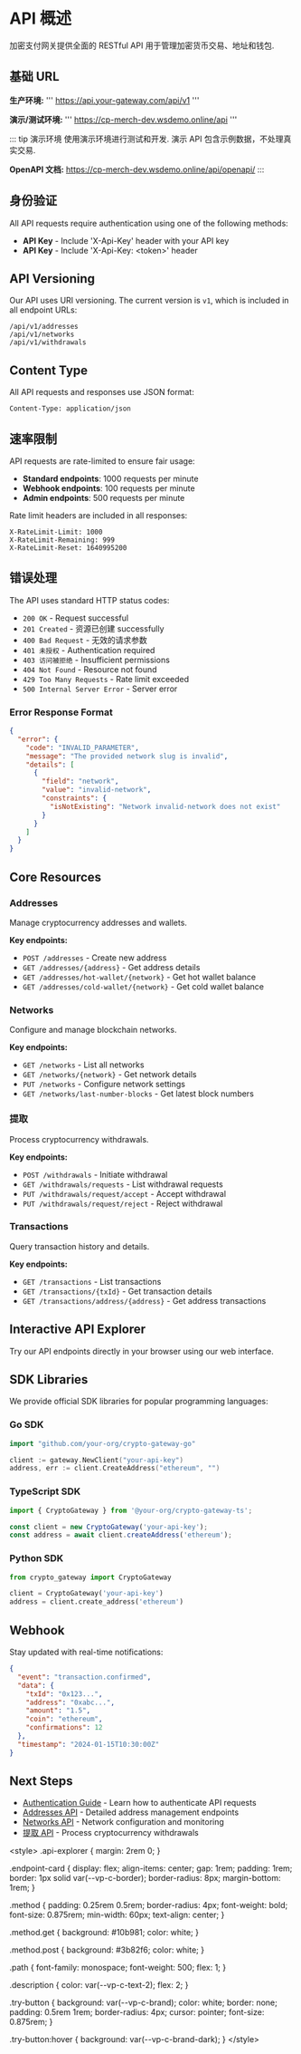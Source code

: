 # API 概述

加密支付网关提供全面的 RESTful API 用于管理加密货币交易、地址和钱包.

## 基础 URL

**生产环境:**
'''
https://api.your-gateway.com/api/v1
'''

**演示/测试环境:**
'''
https://cp-merch-dev.wsdemo.online/api
'''

::: tip 演示环境
使用演示环境进行测试和开发. 演示 API 包含示例数据，不处理真实交易.

**OpenAPI 文档:** https://cp-merch-dev.wsdemo.online/api/openapi/
:::

## 身份验证

All API requests require authentication using one of the following methods:

- **API Key** - Include 'X-Api-Key' header with your API key
- **API Key** - Include 'X-Api-Key: &lt;token&gt;' header

## API Versioning

Our API uses URI versioning. The current version is `v1`, which is included in all endpoint URLs:

```
/api/v1/addresses
/api/v1/networks
/api/v1/withdrawals
```

## Content Type

All API requests and responses use JSON format:

```http
Content-Type: application/json
```

## 速率限制

API requests are rate-limited to ensure fair usage:

- **Standard endpoints**: 1000 requests per minute
- **Webhook endpoints**: 100 requests per minute
- **Admin endpoints**: 500 requests per minute

Rate limit headers are included in all responses:

```http
X-RateLimit-Limit: 1000
X-RateLimit-Remaining: 999
X-RateLimit-Reset: 1640995200
```

## 错误处理

The API uses standard HTTP status codes:

- `200 OK` - Request successful
- `201 Created` - 资源已创建 successfully
- `400 Bad Request` - 无效的请求参数
- `401 未授权` - Authentication required
- `403 访问被拒绝` - Insufficient permissions
- `404 Not Found` - Resource not found
- `429 Too Many Requests` - Rate limit exceeded
- `500 Internal Server Error` - Server error

### Error Response Format

```json
{
  "error": {
    "code": "INVALID_PARAMETER",
    "message": "The provided network slug is invalid",
    "details": [
      {
        "field": "network",
        "value": "invalid-network",
        "constraints": {
          "isNotExisting": "Network invalid-network does not exist"
        }
      }
    ]
  }
}
```

## Core Resources

### Addresses
Manage cryptocurrency addresses and wallets.

**Key endpoints:**
- `POST /addresses` - Create new address
- `GET /addresses/{address}` - Get address details
- `GET /addresses/hot-wallet/{network}` - Get hot wallet balance
- `GET /addresses/cold-wallet/{network}` - Get cold wallet balance

### Networks
Configure and manage blockchain networks.

**Key endpoints:**
- `GET /networks` - List all networks
- `GET /networks/{network}` - Get network details
- `PUT /networks` - Configure network settings
- `GET /networks/last-number-blocks` - Get latest block numbers

### 提取
Process cryptocurrency withdrawals.

**Key endpoints:**
- `POST /withdrawals` - Initiate withdrawal
- `GET /withdrawals/requests` - List withdrawal requests
- `PUT /withdrawals/request/accept` - Accept withdrawal
- `PUT /withdrawals/request/reject` - Reject withdrawal

### Transactions
Query transaction history and details.

**Key endpoints:**
- `GET /transactions` - List transactions
- `GET /transactions/{txId}` - Get transaction details
- `GET /transactions/address/{address}` - Get address transactions

## Interactive API Explorer

Try our API endpoints directly in your browser using our web interface.

## SDK Libraries

We provide official SDK libraries for popular programming languages:

### Go SDK
```go
import "github.com/your-org/crypto-gateway-go"

client := gateway.NewClient("your-api-key")
address, err := client.CreateAddress("ethereum", "")
```

### TypeScript SDK
```typescript
import { CryptoGateway } from '@your-org/crypto-gateway-ts';

const client = new CryptoGateway('your-api-key');
const address = await client.createAddress('ethereum');
```

### Python SDK
```python
from crypto_gateway import CryptoGateway

client = CryptoGateway('your-api-key')
address = client.create_address('ethereum')
```

## Webhook

Stay updated with real-time notifications:

```json
{
  "event": "transaction.confirmed",
  "data": {
    "txId": "0x123...",
    "address": "0xabc...",
    "amount": "1.5",
    "coin": "ethereum",
    "confirmations": 12
  },
  "timestamp": "2024-01-15T10:30:00Z"
}
```

## Next Steps

- [Authentication Guide](./authentication.md) - Learn how to authenticate API requests
- [Addresses API](./addresses.md) - Detailed address management endpoints
- [Networks API](./networks.md) - Network configuration and monitoring
- [提取 API](./withdrawals.md) - Process cryptocurrency withdrawals

&lt;style&gt;
.api-explorer {
  margin: 2rem 0;
}

.endpoint-card {
  display: flex;
  align-items: center;
  gap: 1rem;
  padding: 1rem;
  border: 1px solid var(--vp-c-border);
  border-radius: 8px;
  margin-bottom: 1rem;
}

.method {
  padding: 0.25rem 0.5rem;
  border-radius: 4px;
  font-weight: bold;
  font-size: 0.875rem;
  min-width: 60px;
  text-align: center;
}

.method.get {
  background: #10b981;
  color: white;
}

.method.post {
  background: #3b82f6;
  color: white;
}

.path {
  font-family: monospace;
  font-weight: 500;
  flex: 1;
}

.description {
  color: var(--vp-c-text-2);
  flex: 2;
}

.try-button {
  background: var(--vp-c-brand);
  color: white;
  border: none;
  padding: 0.5rem 1rem;
  border-radius: 4px;
  cursor: pointer;
  font-size: 0.875rem;
}

.try-button:hover {
  background: var(--vp-c-brand-dark);
}
&lt;/style&gt;

 